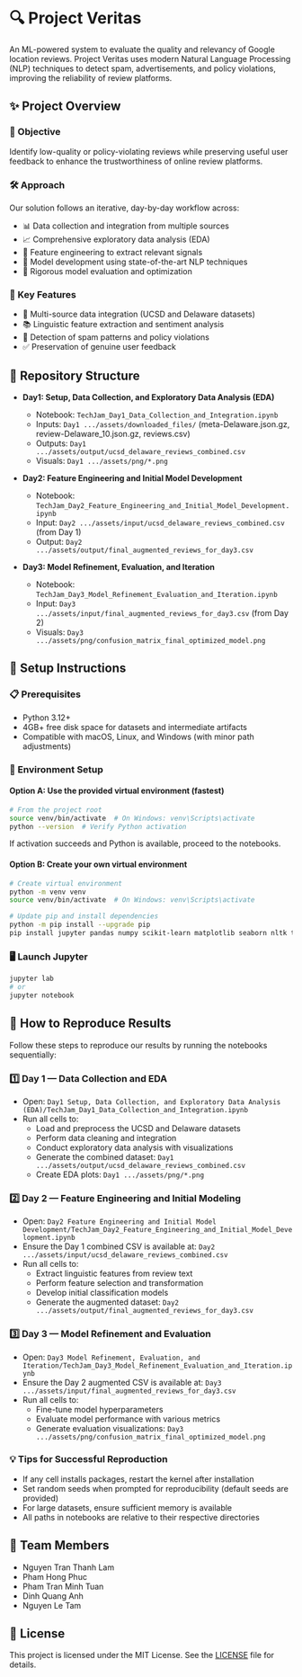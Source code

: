 # 🔍 Project Veritas

An ML-powered system to evaluate the quality and relevancy of Google location reviews. Project Veritas uses modern Natural Language Processing (NLP) techniques to detect spam, advertisements, and policy violations, improving the reliability of review platforms.

## ✨ Project Overview

### 🎯 Objective
Identify low-quality or policy-violating reviews while preserving useful user feedback to enhance the trustworthiness of online review platforms.

### 🛠️ Approach
Our solution follows an iterative, day-by-day workflow across:
- 📊 Data collection and integration from multiple sources
- 📈 Comprehensive exploratory data analysis (EDA)
- 🧩 Feature engineering to extract relevant signals
- 🤖 Model development using state-of-the-art NLP techniques
- 📝 Rigorous model evaluation and optimization

### 🌟 Key Features
- 🔄 Multi-source data integration (UCSD and Delaware datasets)
- 📚 Linguistic feature extraction and sentiment analysis
- 🚫 Detection of spam patterns and policy violations
- ✅ Preservation of genuine user feedback

## 📂 Repository Structure

- **Day1: Setup, Data Collection, and Exploratory Data Analysis (EDA)**
  - Notebook: `TechJam_Day1_Data_Collection_and_Integration.ipynb`
  - Inputs: `Day1 .../assets/downloaded_files/` (meta-Delaware.json.gz, review-Delaware_10.json.gz, reviews.csv)
  - Outputs: `Day1 .../assets/output/ucsd_delaware_reviews_combined.csv`
  - Visuals: `Day1 .../assets/png/*.png`

- **Day2: Feature Engineering and Initial Model Development**
  - Notebook: `TechJam_Day2_Feature_Engineering_and_Initial_Model_Development.ipynb`
  - Input: `Day2 .../assets/input/ucsd_delaware_reviews_combined.csv` (from Day 1)
  - Output: `Day2 .../assets/output/final_augmented_reviews_for_day3.csv`

- **Day3: Model Refinement, Evaluation, and Iteration**
  - Notebook: `TechJam_Day3_Model_Refinement_Evaluation_and_Iteration.ipynb`
  - Input: `Day3 .../assets/input/final_augmented_reviews_for_day3.csv` (from Day 2)
  - Visuals: `Day3 .../assets/png/confusion_matrix_final_optimized_model.png`

## 🚀 Setup Instructions

### 📋 Prerequisites
- Python 3.12+
- 4GB+ free disk space for datasets and intermediate artifacts
- Compatible with macOS, Linux, and Windows (with minor path adjustments)

### 🔧 Environment Setup

#### Option A: Use the provided virtual environment (fastest)
```bash
# From the project root
source venv/bin/activate  # On Windows: venv\Scripts\activate
python --version  # Verify Python activation
```

If activation succeeds and Python is available, proceed to the notebooks.

#### Option B: Create your own virtual environment
```bash
# Create virtual environment
python -m venv venv
source venv/bin/activate  # On Windows: venv\Scripts\activate

# Update pip and install dependencies
python -m pip install --upgrade pip
pip install jupyter pandas numpy scikit-learn matplotlib seaborn nltk tqdm transformers datasets torch
```

### 🖥️ Launch Jupyter
```bash
jupyter lab
# or
jupyter notebook
```

## 🔁 How to Reproduce Results

Follow these steps to reproduce our results by running the notebooks sequentially:

### 1️⃣ Day 1 — Data Collection and EDA
- Open: `Day1 Setup, Data Collection, and Exploratory Data Analysis (EDA)/TechJam_Day1_Data_Collection_and_Integration.ipynb`
- Run all cells to:
  - Load and preprocess the UCSD and Delaware datasets
  - Perform data cleaning and integration
  - Conduct exploratory data analysis with visualizations
  - Generate the combined dataset: `Day1 .../assets/output/ucsd_delaware_reviews_combined.csv`
  - Create EDA plots: `Day1 .../assets/png/*.png`

### 2️⃣ Day 2 — Feature Engineering and Initial Modeling
- Open: `Day2 Feature Engineering and Initial Model Development/TechJam_Day2_Feature_Engineering_and_Initial_Model_Development.ipynb`
- Ensure the Day 1 combined CSV is available at: `Day2 .../assets/input/ucsd_delaware_reviews_combined.csv`
- Run all cells to:
  - Extract linguistic features from review text
  - Perform feature selection and transformation
  - Develop initial classification models
  - Generate the augmented dataset: `Day2 .../assets/output/final_augmented_reviews_for_day3.csv`

### 3️⃣ Day 3 — Model Refinement and Evaluation
- Open: `Day3 Model Refinement, Evaluation, and Iteration/TechJam_Day3_Model_Refinement_Evaluation_and_Iteration.ipynb`
- Ensure the Day 2 augmented CSV is available at: `Day3 .../assets/input/final_augmented_reviews_for_day3.csv`
- Run all cells to:
  - Fine-tune model hyperparameters
  - Evaluate model performance with various metrics
  - Generate evaluation visualizations: `Day3 .../assets/png/confusion_matrix_final_optimized_model.png`

### 💡 Tips for Successful Reproduction
- If any cell installs packages, restart the kernel after installation
- Set random seeds when prompted for reproducibility (default seeds are provided)
- For large datasets, ensure sufficient memory is available
- All paths in notebooks are relative to their respective directories

## 👥 Team Members

- Nguyen Tran Thanh Lam
- Pham Hong Phuc
- Pham Tran Minh Tuan
- Dinh Quang Anh
- Nguyen Le Tam

## 📄 License

This project is licensed under the MIT License. See the [LICENSE](LICENSE) file for details.